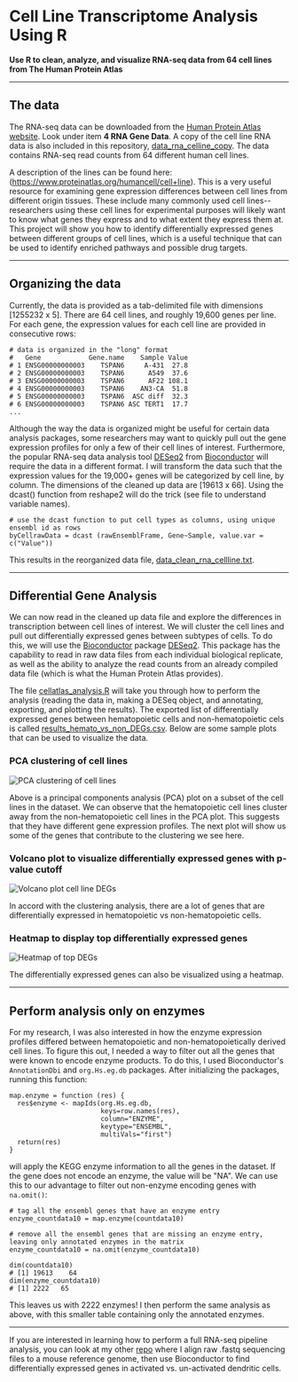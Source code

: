 # Cell Line Transcriptome Analysis Using R

**Use R to clean, analyze, and visualize RNA-seq data from 64 cell lines from The Human Protein Atlas**

---
## The data

The RNA-seq data can be downloaded from the [Human Protein Atlas website](https://www.proteinatlas.org/about/download). Look under item **4 RNA Gene Data**. A copy of the cell line RNA data is also included in this repository,  [data_rna_celline_copy](https://github.com/erilu/R-Cell-Line-Transcriptome-Analysis/blob/master/data_rna_celline_copy.tsv). The data contains RNA-seq read counts from 64 different human cell lines.

A description of the lines can be found here: (https://www.proteinatlas.org/humancell/cell+line). This is a very useful resource for examining gene expression differences between cell lines from different origin tissues. These include many commonly used cell lines--researchers using these cell lines for experimental purposes will likely want to know what genes they express and to what extent they express them at. This project will show you how to identify differentially expressed genes between different groups of cell lines, which is a useful technique that can be used to identify enriched pathways and possible drug targets.

---
## Organizing the data

Currently, the data is provided as a tab-delimited file with dimensions [1255232 x 5]. There are 64 cell lines, and roughly 19,600 genes per line. For each gene, the expression values for each cell line are provided in consecutive rows:

```
# data is organized in the "long" format
#   Gene            Gene.name    Sample Value
# 1 ENSG00000000003    TSPAN6     A-431  27.8
# 2 ENSG00000000003    TSPAN6      A549  37.6
# 3 ENSG00000000003    TSPAN6      AF22 108.1
# 4 ENSG00000000003    TSPAN6    AN3-CA  51.8
# 5 ENSG00000000003    TSPAN6  ASC diff  32.3
# 6 ENSG00000000003    TSPAN6 ASC TERT1  17.7
...
```

Although the way the data is organized might be useful for certain data analysis packages, some researchers may want to quickly pull out the gene expression profiles for only a few of their cell lines of interest. Furthermore, the popular RNA-seq data analysis tool [DESeq2](https://bioconductor.org/packages/release/bioc/html/DESeq2.html) from [Bioconductor](https://www.bioconductor.org/help/workflows/rnaseqGene/) will require the data in a different format. I will transform the data such that the expression values for the 19,000+ genes will be categorized by cell line, by column. The dimensions of the cleaned up data are [19613 x 66]. Using the dcast() function from reshape2 will do the trick (see file to understand variable names).

```
# use the dcast function to put cell types as columns, using unique ensembl id as rows
byCellrawData = dcast (rawEnsemblFrame, Gene~Sample, value.var = c("Value"))
```
This results in the reorganized data file, [data_clean_rna_cellline.txt](https://github.com/erilu/R-Cell-Line-Transcriptome-Analysis/blob/master/data_clean_rna_cellline.txt).

---

## Differential Gene Analysis

We can now read in the cleaned up data file and explore the differences in transcription between cell lines of interest. We will cluster the cell lines and pull out differentially expressed genes between subtypes of cells. To do this, we will use the [Bioconductor](https://www.bioconductor.org/help/workflows/rnaseqGene/) package [DESeq2](https://bioconductor.org/packages/release/bioc/html/DESeq2.html). This package has the capability to read in raw data files from each individual biological replicate, as well as the ability to analyze the read counts from an already compiled data file (which is what the Human Protein Atlas provides).

The file [cellatlas_analysis.R](https://github.com/erilu/R-Cell-Line-Transcriptome-Analysis/blob/master/cellatlas_analysis.R) will take you through how to perform the analysis (reading the data in, making a DESeq object, and annotating, exporting, and plotting the results). The exported list of differentially expressed genes between hematopoietic cells and non-hematopoietic cels is called [results_hemato_vs_non_DEGs.csv](https://github.com/erilu/R-Cell-Line-Transcriptome-Analysis/blob/master/results_hemato_vs_non_DEGs.csv). Below are some sample plots that can be used to visualize the data.

### PCA clustering of cell lines

![PCA clustering of cell lines](https://github.com/erilu/R-Cell-Line-Transcriptome-Analysis/blob/master/results_PCA_cluster_hemato_vs_non.png)

Above is a principal components analysis (PCA) plot on a subset of the cell lines in the dataset. We can observe that the hematopoietic cell lines cluster away from the non-hematopoietic cell lines in the PCA plot. This suggests that they have different gene expression profiles. The next plot will show us some of the genes that contribute to the clustering we see here.

### Volcano plot to visualize differentially expressed genes with p-value cutoff

![Volcano plot cell line DEGs](https://github.com/erilu/R-Cell-Line-Transcriptome-Analysis/blob/master/results_volcano_plot_DEGs.png)

In accord with the clustering analysis, there are a lot of genes that are differentially expressed in hematopoietic vs non-hematopoietic cells.

### Heatmap to display top differentially expressed genes

![Heatmap of top DEGs](https://github.com/erilu/R-Cell-Line-Transcriptome-Analysis/blob/master/results_heatmap_top50_DEGs_ggplot2.png)

The differentially expressed genes can also be visualized using a heatmap.

---

## Perform analysis only on enzymes

For my research, I was also interested in how the enzyme expression profiles differed between hematopoietic and non-hematopoietically derived cell lines. To figure this out, I needed a way to filter out all the genes that were known to encode enzyme products. To do this, I used Bioconductor's ```AnnotationDbi``` and ```org.Hs.eg.db``` packages. After initializing the packages, running this function:

```
map.enzyme = function (res) {
  res$enzyme <- mapIds(org.Hs.eg.db,
                       keys=row.names(res),
                       column="ENZYME",
                       keytype="ENSEMBL",
                       multiVals="first")
  return(res)
}
```
will apply the KEGG enzyme information to all the genes in the dataset. If the gene does not encode an enzyme, the value will be "NA". We can use this to our advantage to filter out non-enzyme encoding genes with ```na.omit()```:

```
# tag all the ensembl genes that have an enzyme entry
enzyme_countdata10 = map.enzyme(countdata10)

# remove all the ensembl genes that are missing an enzyme entry, leaving only annotated enzymes in the matrix
enzyme_countdata10 = na.omit(enzyme_countdata10)

dim(countdata10)
# [1] 19613    64
dim(enzyme_countdata10)
# [1] 2222   65
```
This leaves us with 2222 enzymes! I then perform the same analysis as above, with this smaller table containing only the annotated enzymes.

---

If you are interested in learning how to perform a full RNA-seq pipeline analysis, you can look at my other [repo](https://github.com/erilu/Complete-RNA-seq-Pipeline-Transcriptome-Analysis) where I align raw .fastq sequencing files to a mouse reference genome, then use Bioconductor to find differentially expressed genes in activated vs. un-activated dendritic cells.
